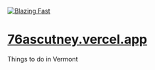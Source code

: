 [![Blazing Fast](https://img.shields.io/badge/speed-blazing%20%F0%9F%94%A5-brightgreen.svg)](https://twitter.com/acdlite/status/974390255393505280)

# [76ascutney.vercel.app](76ascutney.vercel.app)

Things to do in Vermont
